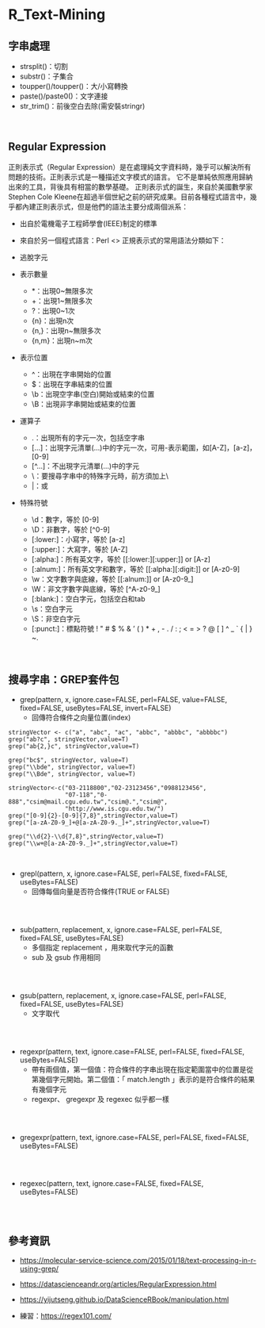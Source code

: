# R_Text-Mining 

## 字串處理
* strsplit()：切割
* substr()：子集合
* toupper()/toupper()：大/小寫轉換
* paste()/paste0()：文字連接
* str_trim()：前後空白去除(需安裝stringr)
<br>

## Regular Expression
正則表示式（Regular Expression）是在處理純文字資料時，幾乎可以解決所有問題的技術。正則表示式是一種描述文字模式的語言。 它不是單純依照應用歸納出來的工具，背後具有相當的數學基礎。 正則表示式的誕生，來自於美國數學家Stephen Cole Kleene在超過半個世紀之前的研究成果。目前各種程式語言中，幾乎都內建正則表示式，但是他們的語法主要分成兩個派系：
* 出自於電機電子工程師學會(IEEE)制定的標準
* 來自於另一個程式語言：Perl
<>
正規表示式的常用語法分類如下：
* 逃脫字元

* 表示數量
  * *：出現0~無限多次
  * +：出現1~無限多次
  * ?：出現0~1次
  * {n}：出現n次
  * {n,}：出現n~無限多次
  * {n,m}：出現n~m次
* 表示位置
  * ^：出現在字串開始的位置
  * $：出現在字串結束的位置
  * \b：出現空字串(空白)開始或結束的位置
  * \B：出現非字串開始或結束的位置
* 運算子
  * .：出現所有的字元一次，包括空字串
  * [...]：出現字元清單(…)中的字元一次，可用-表示範圍，如[A-Z]，[a-z]，[0-9]
  * [^...]：不出現字元清單(…)中的字元
  * \：要搜尋字串中的特殊字元時，前方須加上\
  * |：或
* 特殊符號
  * \d：數字，等於 [0-9]
  * \D：非數字，等於 [^0-9]
  * [:lower:]：小寫字，等於 [a-z]
  * [:upper:]：大寫字，等於 [A-Z]
  * [:alpha:]：所有英文字，等於 [[:lower:][:upper:]] or [A-z]
  * [:alnum:]：所有英文字和數字，等於 [[:alpha:][:digit:]] or [A-z0-9]
  * \w：文字數字與底線，等於 [[:alnum:]] or [A-z0-9_]
  * \W：非文字數字與底線，等於 [^A-z0-9_]
  * [:blank:]：空白字元，包括空白和tab
  * \s：空白字元
  * \S：非空白字元
  * [:punct:]：標點符號 ! " # $ % & ’ ( ) * + , - . / : ; < = > ? @ [ ] ^ _ ` { | } ~.
<br>

## 搜尋字串：GREP套件包
* grep(pattern, x, ignore.case=FALSE, perl=FALSE, value=FALSE, fixed=FALSE, useBytes=FALSE, invert=FALSE)
  * 回傳符合條件之向量位置(index) 
```
stringVector <- c("a", "abc", "ac", "abbc", "abbbc", "abbbbc")
grep("ab?c", stringVector,value=T)
grep("ab{2,}c", stringVector,value=T)
```
```
grep("bc$", stringVector, value=T)
grep("\\bde", stringVector, value=T)
grep("\\Bde", stringVector, value=T)
```
```
stringVector<-c("03-2118800","02-23123456","0988123456",
                "07-118","0-888","csim@mail.cgu.edu.tw","csim@.","csim@",
                "http://www.is.cgu.edu.tw/")
grep("[0-9]{2}-[0-9]{7,8}",stringVector,value=T)
grep("[a-zA-Z0-9_]+@[a-zA-Z0-9._]+",stringVector,value=T)
```
```
grep("\\d{2}-\\d{7,8}",stringVector,value=T)
grep("\\w+@[a-zA-Z0-9._]+",stringVector,value=T)
```
<br>

* grepl(pattern, x, ignore.case=FALSE, perl=FALSE, fixed=FALSE, useBytes=FALSE)
  * 回傳每個向量是否符合條件(TRUE or FALSE)
```
```
<br>

* sub(pattern, replacement, x, ignore.case=FALSE, perl=FALSE, fixed=FALSE, useBytes=FALSE)
  * 多個指定 replacement ，用來取代字元的函數
  * sub 及 gsub 作用相同
```
```
<br>

* gsub(pattern, replacement, x, ignore.case=FALSE, perl=FALSE, fixed=FALSE, useBytes=FALSE)
  * 文字取代
```
```
<br>

* regexpr(pattern, text, ignore.case=FALSE, perl=FALSE, fixed=FALSE, useBytes=FALSE)
  * 帶有兩個值，第一個值：符合條件的字串出現在指定範圍當中的位置是從第幾個字元開始。第二個值：「 match.length 」表示的是符合條件的結果有幾個字元
  * regexpr、 gregexpr 及 regexec 似乎都一樣
```
```
<br>

* gregexpr(pattern, text, ignore.case=FALSE, perl=FALSE, fixed=FALSE, useBytes=FALSE)
```
```
<br>

* regexec(pattern, text, ignore.case=FALSE, fixed=FALSE, useBytes=FALSE)
```
```
<br>


## 參考資訊
* https://molecular-service-science.com/2015/01/18/text-processing-in-r-using-grep/
* https://datascienceandr.org/articles/RegularExpression.html
* https://yijutseng.github.io/DataScienceRBook/manipulation.html

* 練習：https://regex101.com/

